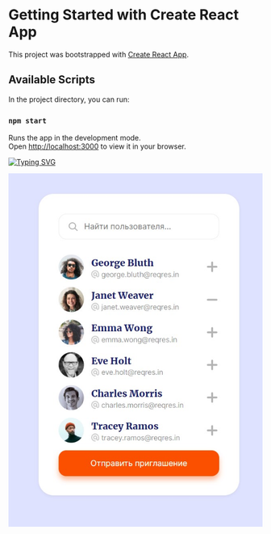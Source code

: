 # Getting Started with Create React App

This project was bootstrapped with [Create React App](https://github.com/facebook/create-react-app).

## Available Scripts

In the project directory, you can run:

### `npm start`

Runs the app in the development mode.\
Open [http://localhost:3000](http://localhost:3000) to view it in your browser.

[![Typing SVG](https://readme-typing-svg.demolab.com?font=Fira+Code&weight=700&size=40&duration=4000&pause=1000&width=435&height=76&lines=Send+an+invitation)](https://git.io/typing-svg)

![](https://github.com/remmi755/users/blob/master/Screenshot_15.jpg)
